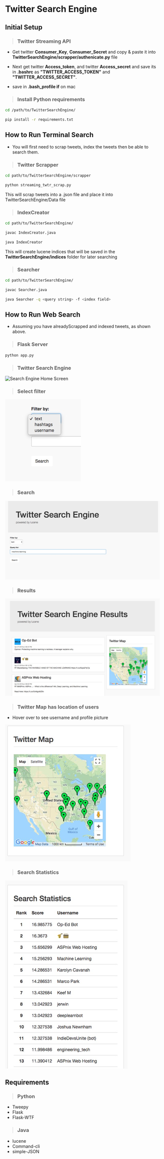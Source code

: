 # Twitter Search Engine
##  Initial Setup
>  ### Twitter Streaming API
-  Get twitter __Consumer_Key__, __Consumer_Secret__ and copy & paste it into __TwitterSearchEngine/scrapper/authenicate.py__ file

-  Next get twitter __Access_token__, and twitter __Access_secret__ and save its in __.bashrc__ as __"TWITTER_ACCESS_TOKEN"__ and __"TWITTER_ACCESS_SECRET"__. 
- save in __.bash_profile if__ on mac

> ### Install Python requirements
```bash
cd /path/to/TwitterSearchEngine/
```
```bash
pip install -r requirements.txt
```
## How to Run Terminal Search
- You will first need to scrap tweets, index the tweets then be able to search them.
> ### Twitter Scrapper
```bash
cd path/to/TwitterSearchEngine/scrapper
```
```bash
python streaming_twtr_scrap.py
```
This will scrap tweets into a .json file and place it into TwitterSearchEngine/Data file

> ### IndexCreator
```bash
cd path/to/TwitterSearchEngine/
```
```bash
javac IndexCreator.java
```
```bash
java IndexCreator
```
This will create lucene indices that will be saved in the __TwitterSearchEngine/indices__ folder for later searching
> ### Searcher
```bash
cd path/to/TwitterSearchEngine/
```
```bash
javac Searcher.java
```
```bash
java Searcher -q <query string> -f <index field>
```
## How to Run Web Search
-  Assuming you have alreadyScrapped and indexed tweets, as shown above.
> ### Flask Server
```python
python app.py
```
> ### Twitter Search Engine

![Search Engine Home Screen](images/homePage.jpg=250x250)
> ### Select filter
![Filter Selection menu](images/IndexSelection.jpg)
> ### Search
![Enter Query](images/EnterQuery.jpg)
> ### Results
![Results Page](images/ResultsPage.jpg)
> ### Twitter Map has location of users
- Hover over to see username and profile picture

![Twitter Map](images/TwitterMap.jpg)
> ### Search Statistics
![Statistics](images/Statistics.jpg)


## Requirements
> ### Python
-  Tweepy
-  Flask
-  Flask-WTF

> ### Java
-  lucene
-  Command-cli
-  simple-JSON
